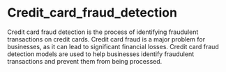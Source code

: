 # Credit_card_fraud_detection
Credit card fraud detection is the process of identifying fraudulent transactions on credit cards. Credit card fraud is a major problem for businesses, as it can lead to significant financial losses. Credit card fraud detection models are used to help businesses identify fraudulent transactions and prevent them from being processed.
